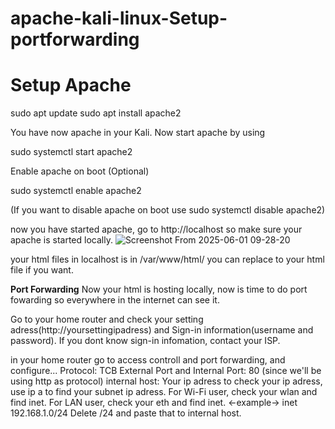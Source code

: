 # **apache-kali-linux-Setup-portforwarding**

# Setup Apache

sudo apt update
sudo apt install apache2

You have now apache in your Kali. Now start apache by using 

sudo systemctl start apache2

Enable apache on boot (Optional)

sudo systemctl enable apache2

(If you want to disable apache on boot use sudo systemctl disable apache2)

now you have started apache, go to http://localhost so make sure your apache is started locally.  ![Screenshot From 2025-06-01 09-28-20](https://github.com/user-attachments/assets/d3a31810-d838-4ad2-a325-dbbf6845c2ec)

your html files in localhost is in /var/www/html/  you can replace to your html file if you want. 


**Port Forwarding**
Now your html is hosting locally, now is time to do port fowarding so everywhere in the internet can see it. 

Go to your home router and check your setting adress(http://yoursettingipadress) and Sign-in information(username and password). If you dont know sign-in infomation, contact your ISP. 

in your home router go to access controll and port forwarding, and configure...
Protocol: TCB
External Port and Internal Port: 80 (since we'll be using http as protocol)
internal host: Your ip adress
to check your ip adress, use ip a to find your subnet ip adress. 
For Wi-Fi user, check your wlan and find inet. For LAN user, check your eth and find inet. <-example->  inet 192.168.1.0/24
Delete /24 and paste that to internal host.

